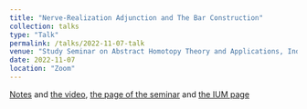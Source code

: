 ```yaml
---
title: "Nerve-Realization Adjunction and The Bar Construction"
collection: talks
type: "Talk"
permalink: /talks/2022-11-07-talk
venue: "Study Seminar on Abstract Homotopy Theory and Applications, Independent University of Moscow"
date: 2022-11-07
location: "Zoom"
---
```


[Notes](https://drive.google.com/file/d/183TxU2vrP94UMjDy9bLxE3kmL7Bz2znT/view) and [the video](https://youtu.be/5A36vq1NfDc), [the page of the seminar](https://sites.google.com/view/homotopy-basics-seminar) and [the IUM page](https://ium.mccme.ru/f22/f22-kaledin.html)

